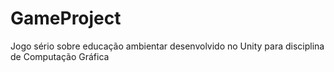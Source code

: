 # GameProject
Jogo sério sobre educação ambientar desenvolvido no Unity para disciplina de Computação Gráfica
